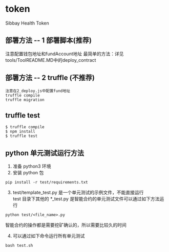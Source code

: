 # token  
Sibbay Health Token  

## 部署方法 -- 1 部署脚本(推荐)
注意配置钱包地址和fundAccount地址
最简单的方法：详见 tools/ToolREADME.MD中的deploy_contract

## 部署方法 -- 2 truffle (不推荐)
```
注意在2_deploy.js中配置fund地址
truffle compile
truffle migration
```

## truffle test  
```  
$ truffle compile  
$ npm install  
$ truffle test  
```  

## python 单元测试运行方法  
1. 准备 python3 环境  
2. 安装 python 包  
```  
pip install -r test/requirements.txt  
```  
3. test/template_test.py 是一个单元测试的示例文件，不能直接运行   
test 目录下其他的 *_test.py 是智能合约的单元测试文件可以通过如下方法运行  
```  
python test/<file_name>.py  
```

智能合约的操作都是需要挖矿确认的，所以需要比较久的时间    
  
4. 可以通过如下命令运行所有单元测试  

```  
bash test.sh  
```  
